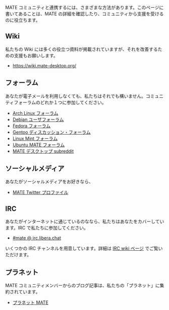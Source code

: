 <!--
.. link:
.. description:
.. tags: Forums,Wiki,IRC,Planet
.. date: 2011-12-05 07:14:07
.. title: コミュニティ
.. slug: community
-->

MATE コミュニティと連携するには、さまざまな方法があります。このページに書いてあることは、MATE の詳細を確認したり、コミュニティから支援を受けるのに役立ちます。

## Wiki

私たちの Wiki には多くの役立つ資料が掲載されていますが、それを改善するための支援もお願いします。

  * <https://wiki.mate-desktop.org/>

## フォーラム

あなたが電子メールを利用しなくても、私たちはそれでも構いません。コミュニティフォーラムのどれか１つに参加してください。

  * [Arch Linux フォーラム](https://bbs.archlinux.org/)
  * [Debian ユーザフォーラム](http://forums.debian.net/)
  * [Fedora フォーラム](https://fedoraforum.org/)
  * [Gentoo ディスカッション・フォーラム](https://forums.gentoo.org/)
  * [Linux Mint フォーラム](https://forums.linuxmint.com/)
  * [Ubuntu MATE フォーラム](https://ubuntu-mate.community)
  * [MATE デスクトップ subreddit](https://www.reddit.com/r/MATEDesktop)

## ソーシャルメディア

あなたがソーシャルメディアをお好きなら、

  * [MATE Twitter プロファイル](https://twitter.com/mate_desktop)

## IRC

あなたがインターネットに通じているのななら、私たちはあなたをカバーしています。IRC で私たちに参加してください。

  * [#mate @ irc.libera.chat](https://web.libera.chat/?#mate)

いくつかの IRC チャンネルを用意しています。詳細は [IRC wiki ページ](https://wiki.mate-desktop.org/introduction/contributing/) でご覧いただけます。

## プラネット

MATE コミュニティメンバーからのブログ記事は、私たちの「プラネット」に集約されています。

  * [プラネット MATE](https://planet.mate-desktop.org)

